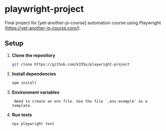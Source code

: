 # playwright-project
Final project for [yet-another-js-course] automation course using Playwright (https://yet-another-js-course.com/).

## Setup
1. **Clone the repository**
   ```bash
   git clone https://github.com/k335x/playwright-project
   ```
2. **Install dependencies**
   ```bash
   npm install
   ```
3. **Environment variables**
   ```env
    Need to create an env file. Use the file `.env.example' as a template.
   ```
4. **Run tests**
   ```bash
   npx playwright test
   ```
